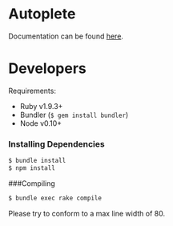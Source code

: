 # Autoplete
Documentation can be found
[here](https://docs.matthin.com/autoplete/current/index.html).

# Developers
Requirements:
* Ruby v1.9.3+
* Bundler (`$ gem install bundler`)
* Node v0.10+

### Installing Dependencies
```bash
$ bundle install
$ npm install
```

###Compiling
```bash
$ bundle exec rake compile
```

Please try to conform to a max line width of 80.


